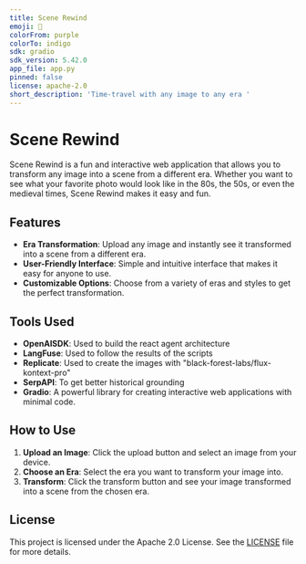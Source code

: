 ```yaml
---
title: Scene Rewind
emoji: 🐠
colorFrom: purple
colorTo: indigo
sdk: gradio
sdk_version: 5.42.0
app_file: app.py
pinned: false
license: apache-2.0
short_description: 'Time-travel with any image to any era '
---
```

# Scene Rewind

Scene Rewind is a fun and interactive web application that allows you to transform any image into a scene from a different era. Whether you want to see what your favorite photo would look like in the 80s, the 50s, or even the medieval times, Scene Rewind makes it easy and fun.

## Features

- **Era Transformation**: Upload any image and instantly see it transformed into a scene from a different era.
- **User-Friendly Interface**: Simple and intuitive interface that makes it easy for anyone to use.
- **Customizable Options**: Choose from a variety of eras and styles to get the perfect transformation.

## Tools Used

- **OpenAISDK**: Used to build the react agent architecture
- **LangFuse**: Used to follow the results of the scripts 
- **Replicate**: Used to create the images with "black-forest-labs/flux-kontext-pro"
- **SerpAPI**: To get better historical grounding
- **Gradio**: A powerful library for creating interactive web applications with minimal code.


## How to Use

1. **Upload an Image**: Click the upload button and select an image from your device.
2. **Choose an Era**: Select the era you want to transform your image into.
3. **Transform**: Click the transform button and see your image transformed into a scene from the chosen era.


## License

This project is licensed under the Apache 2.0 License. See the [LICENSE](LICENSE) file for more details.
